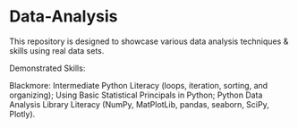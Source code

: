 # Data-Analysis
This repository is designed to showcase various data analysis techniques & skills using real data sets.

Demonstrated Skills:

Blackmore: Intermediate Python Literacy (loops, iteration, sorting, and organizing); Using Basic Statistical Principals in Python; Python Data Analysis Library Literacy (NumPy, MatPlotLib, pandas, seaborn, SciPy, Plotly). 
